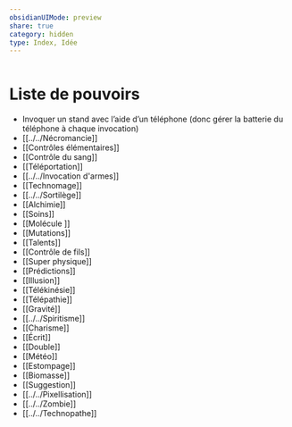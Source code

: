 ```yaml
---
obsidianUIMode: preview
share: true
category: hidden
type: Index, Idée
---
```

```folderv
```

# Liste de pouvoirs
- Invoquer un stand avec l’aide d’un téléphone (donc gérer la batterie du téléphone à chaque invocation)
- [[../../Nécromancie]]
- [[Contrôles élémentaires]]
- [[Contrôle du sang]]
- [[Téléportation]]
- [[../../Invocation d'armes]]
- [[Technomage]]
- [[../../Sortilège]]
- [[Alchimie]]
- [[Soins]]
- [[Molécule ]]
- [[Mutations]]
- [[Talents]]
- [[Contrôle de fils]]
- [[Super physique]]
- [[Prédictions]]
- [[Illusion]]
- [[Télékinésie]]
- [[Télépathie]]
- [[Gravité]]
- [[../../Spiritisme]]
- [[Charisme]]
- [[Écrit]]
- [[Double]]
- [[Météo]]
- [[Estompage]]
- [[Biomasse]]
- [[Suggestion]]
- [[../../Pixellisation]]
- [[../../Zombie]]
- [[../../Technopathe]]